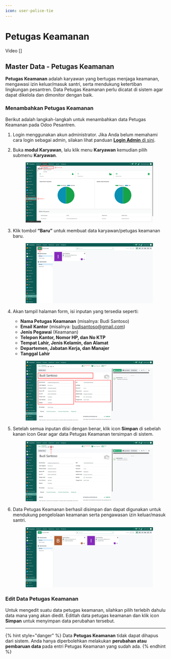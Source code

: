 ```yaml
---
icon: user-police-tie
---
```


# Petugas Keamanan

Video \[]

## Master Data - Petugas Keamanan

**Petugas Keamanan** adalah karyawan yang bertugas menjaga keamanan, mengawasi izin keluar/masuk santri, serta mendukung ketertiban lingkungan pesantren. Data Petugas Keamanan perlu dicatat di sistem agar dapat dikelola dan dimonitor dengan baik.

### Menambahkan Petugas Keamanan

Berikut adalah langkah-langkah untuk menambahkan data Petugas Keamanan pada Odoo Pesantren.

1. Login menggunakan akun administrator. Jika Anda belum memahami cara login sebagai admin, silakan lihat panduan [**Login Admin** di sini](../../panduan-login/login-admin.md).
2.  Buka **modul Karyawan**, lalu klik menu **Karyawan** kemudian pilih submenu **Karyawan**.

    <figure><img src="../../.gitbook/assets/images-118.png" alt=""><figcaption></figcaption></figure>


3.  Klik tombol **“Baru”** untuk membuat data karyawan/petugas keamanan baru.

    <figure><img src="../../.gitbook/assets/images-119.png" alt=""><figcaption></figcaption></figure>


4.  Akan tampil halaman form, isi inputan yang tersedia seperti:

    * **Nama Petugas Keamanan** (misalnya: Budi Santoso)
    * **Email Kantor** (misalnya: budisantoso@gmail.com)
    * **Jenis Pegawai** (Keamanan)
    * **Telepon Kantor, Nomor HP, dan No KTP**
    * **Tempat Lahir, Jenis Kelamin, dan Alamat**
    * **Departemen, Jabatan Kerja, dan Manajer**
    * **Tanggal Lahir**

    <figure><img src="../../.gitbook/assets/images-120.png" alt=""><figcaption></figcaption></figure>


5.  Setelah semua inputan diisi dengan benar, klik icon **Simpan** di sebelah kanan icon Gear agar data Petugas Keamanan tersimpan di sistem.

    <figure><img src="../../.gitbook/assets/images-121 (1).png" alt=""><figcaption></figcaption></figure>


6.  Data Petugas Keamanan berhasil disimpan dan dapat digunakan untuk mendukung pengelolaan keamanan serta pengawasan izin keluar/masuk santri.

    <figure><img src="../../.gitbook/assets/images-122.png" alt=""><figcaption></figcaption></figure>

### Edit Data Petugas Keamanan

Untuk mengedit suatu data petugas keamanan, silahkan pilih terlebih dahulu data mana yang akan diedit. Editlah data petugas keamanan dan klik icon **Simpan** untuk menyimpan data perubahan tersebut.

***

{% hint style="danger" %}
Data **Petugas Keamanan** tidak dapat dihapus dari sistem. Anda hanya diperbolehkan melakukan **perubahan atau pembaruan data** pada entri Petugas Keamanan yang sudah ada.
{% endhint %}
